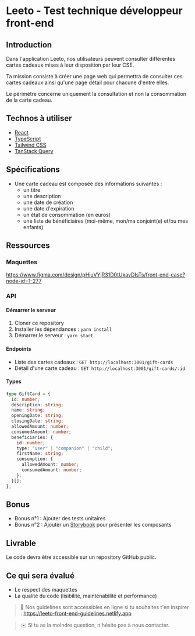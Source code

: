 # Leeto - Test technique développeur front-end

## Introduction

Dans l'application Leeto, nos utilisateurs peuvent consulter différentes cartes cadeaux mises à leur disposition par leur CSE.

Ta mission consiste à créer une page web qui permettra de consulter ces cartes cadeaux ainsi qu'une page détail pour chacune d'entre elles.

Le périmètre concerne uniquement la consultation et non la consommation de la carte cadeau.

## Technos à utiliser

- [React](https://react.dev)
- [TypeScript](https://typescriptlang.org)
- [Tailwind CSS](https://tailwindcss.com)
- [TanStack Query](https://tanstack.com/query)

## Spécifications

- Une carte cadeau est composée des informations suivantes :
  - un titre
  - une description
  - une date de création
  - une date d'expiration
  - un état de consommation (en euros)
  - une liste de bénéficiaires (moi-même, mon/ma conjoint(e) et/ou mes enfants)

## Ressources

### Maquettes

https://www.figma.com/design/pHiuVYjR31D0tUkavDIsTs/front-end-case?node-id=1-277

### API

#### Démarrer le serveur

1. Cloner ce repository
2. Installer les dépendances : `yarn install`
3. Démarrer le serveur : `yarn start`

#### Endpoints

- Liste des cartes cadeaux : `GET http://localhost:3001/gift-cards`
- Détail d'une carte cadeau : `GET http://localhost:3001/gift-cards/:id`

#### Types

```typescript
type GiftCard = {
  id: number;
  description: string;
  name: string;
  openingDate: string;
  closingDate: string;
  allowedAmount: number;
  consumedAmount: number;
  beneficiaries: {
    id: number;
    type: "user" | "companion" | "child";
    firstName: string;
    consumption: {
      allowedAmount: number;
      consumedAmount: number;
    };
  }[];
};
```

## Bonus

- Bonus n°1 : Ajouter des tests unitaires
- Bonus n°2 : Ajouter un [Storybook](https://storybook.js.org) pour présenter les composants

## Livrable

Le code devra être accessible sur un repository GitHub public.

## Ce qui sera évalué

- Le respect des maquettes
- La qualité du code (lisibilité, maintenabilité et performance)

> 📒 Nos guidelines sont accessibles en ligne si tu souhaites t'en inspirer : https://leeto-front-end-guidelines.netlify.app

> ✉️ Si tu as la moindre question, n'hésite pas à nous contacter.
